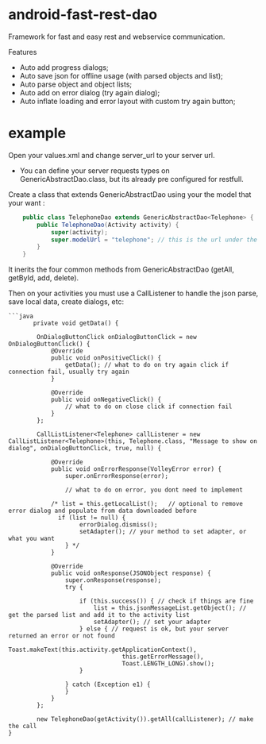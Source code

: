 # android-fast-rest-dao

Framework for fast and easy rest and webservice communication.


Features
- Auto add progress dialogs;
- Auto save json for offline usage (with parsed objects and list);
- Auto parse object and object lists;
- Auto add on error dialog (try again dialog);
- Auto inflate loading and error layout with custom try again button;

# example

Open your values.xml and change server_url to your server url.

- You can define your server requests types on GenericAbstractDao.class, but its already pre configured for restfull.

Create a class that extends GenericAbstractDao using your the model that your want :

```java
    public class TelephoneDao extends GenericAbstractDao<Telephone> {
        public TelephoneDao(Activity activity) {
            super(activity);
            super.modelUrl = "telephone"; // this is the url under the domain for telephone object
        }
    }
```
    
    
It inerits the four common methods from GenericAbstractDao (getAll, getById, add, delete).
    
    


Then on your activities you must use a CallListener to handle the json parse, save local data, create dialogs, etc:
    
    ```java
           private void getData() {

            OnDialogButtonClick onDialogButtonClick = new OnDialogButtonClick() {
                @Override
                public void onPositiveClick() {
                    getData(); // what to do on try again click if connection fail, usually try again
                }

                @Override
                public void onNegativeClick() {
                    // what to do on close click if connection fail
                }
            };

            CallListListener<Telephone> callListener = new CallListListener<Telephone>(this, Telephone.class, "Message to show on dialog", onDialogButtonClick, true, null) {

                @Override
                public void onErrorResponse(VolleyError error) {
                    super.onErrorResponse(error);
                    
                    // what to do on error, you dont need to implement
                    
                /* list = this.getLocalList();   // optional to remove error dialog and populate from data downloaded before
                  if (list != null) { 
                        errorDialog.dismiss();
                        setAdapter(); // your method to set adapter, or what you want
                    } */
                }

                @Override
                public void onResponse(JSONObject response) {
                    super.onResponse(response);
                    try {

                        if (this.success()) { // check if things are fine
                            list = this.jsonMessageList.getObject(); // get the parsed list and add it to the activity list
                            setAdapter(); // set your adapter
                        } else { // request is ok, but your server returned an error or not found
                            Toast.makeText(this.activity.getApplicationContext(),
                                    this.getErrorMessage(),
                                    Toast.LENGTH_LONG).show();
                        }

                    } catch (Exception e1) {
                    }
                }
            };

            new TelephoneDao(getActivity()).getAll(callListener); // make the call
    }
```
